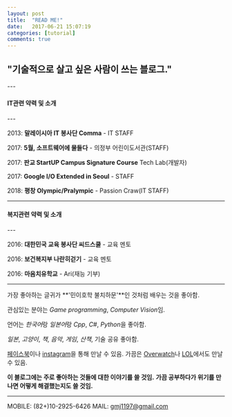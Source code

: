 ```yaml
---
layout: post
title:  "READ ME!"
date:   2017-06-21 15:07:19
categories: [tutorial]
comments: true
---
```

<!--more-->
<h2>"기술적으로 살고 싶은 사람이 쓰는 블로그."</h2>
---

<h4>IT관련 약력 및 소개</h4>
---

2013: **말레이시아 IT 봉사단 Comma** - IT STAFF

2017: **5월, 소프트웨어에 물들다** - 의정부 어린이도서관(STAFF)

2017: **판교 StartUP Campus Signature Course** Tech Lab(개발자)

2017: **Google I/O Extended in Seoul** - STAFF

2018: **평창 Olympic/Pralympic** - Passion Craw(IT STAFF)


---
<h4>복지관련 약력 및 소개</h4>
---


2016: **대한민국 교육 봉사단 씨드스쿨** - 교육 멘토

2016: **보건복지부 나란히걷기** - 교육 멘토

2016: **마음치유학교** - Ari(재능 기부)

---

가장 좋아하는 글귀가 **'민이호학 불치하문'**인 것처럼 배우는 것을 좋아함.

관심있는 분야는 *Game programming*, *Computer Vision*임.

언어는 *한국어*랑 *일본어*랑 *Cpp*, *C#*, *Python*을 좋아함.

*일본*, *고양이*, *책*, *음악*, *게임*, *산책*, 기술 공유 좋아함.

[페이스북][facebook]이나 [instagram][instagram]을 통해 만날 수 있음.
가끔은 [Overwatch][overwatch]나 [LOL][lol]에서도 만날 수 있음.

**이 블로그에는 주로 좋아하는 것들에 대한 이야기를 쓸 것임.**
**가끔 공부하다가 위기를 만나면 어떻게 해결했는지도 쓸 것임.**

---

MOBILE: (82+)10-2925-6426
MAIL: gmj1197@gmail.com

[facebook]:    	https://www.facebook.com/profile.php?id=100004139834462

[instagram]:   	https://www.instagram.com/dev_jm/

[overwatch]: 	https://playoverwatch.com/en-us/career/pc/kr/%EB%82%98%EB%8A%94-31973

[lol]: 			https://www.op.gg/summoner/userName=demu

